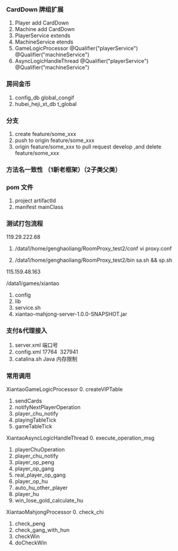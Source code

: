 ### CardDown 牌组扩展

1. Player    add    CardDown
2. Machine    add    CardDown
3. PlayerService    extends
4. MachineService    etends
5. GameLogicProcessor    	@Qualifier("playerService")    @Qualifier("machineService")
6. AsyncLogicHandleThread    	@Qualifier("playerService")    	@Qualifier("machineService")

### 房间金币

1. config_db    global_congif
2. hubei_heji_xt_db    t_global

### 分支

1. create feature/some_xxx
2. push to origin feature/some_xxx
3. origin feature/some_xxx to pull request develop ,and delete feature/some_xxx

### 方法名一致性 （1新老框架）（2子类父类）

### pom 文件

1. project artifactId
2. manifest mainClass

### 测试打包流程

119.29.222.68
1. /data1/home/genghaoliang/RoomProxy_test2/conf
vi proxy.conf

2. /data1/home/genghaoliang/RoomProxy_test2/bin
sa.sh && sp.sh

115.159.48.163

/data1/games/xiantao
1. config
2. lib
3. service.sh
4. xiantao-mahjong-server-1.0.0-SNAPSHOT.jar

### 支付&代理接入

1. server.xml 端口号
2. config.xml
  <entry key="gameSocketPort">17764</entry>
  <entry key="logicGameId">327941</entry>
3. catalina.sh Java 内存限制

### 常用调用

XiantaoGameLogicProcessor
0. createVIPTable
1. sendCards
2. notifyNextPlayerOperation
3. player_chu_notify
4. playingTableTick
5. gameTableTick

XiantaoAsyncLogicHandleThread
0. execute_operation_msg
1. playerChuOperation
2. player_chu_notify
3. player_op_peng
4. player_op_gang
5. real_player_op_gang
6. player_op_hu
7. auto_hu_other_player
8. player_hu
9. win_lose_gold_calculate_hu

XiantaoMahjongProcessor
0. check_chi
1. check_peng
2. check_gang_with_hun
3. checkWin
4. doCheckWin
